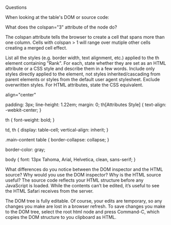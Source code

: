 Questions

When looking at the table's DOM or source code:


What does the colspan="3" attribute of the <th> node do?

The colspan attribute tells the browser to create a cell that spans more than one column. Cells with colspan > 1 will range over mutiple other cells creating a merged cell effect. 



List all the styles (e.g. border width, text alignment, etc.) applied to the th element containing "Rank". For each, state whether they are set as an HTML attribute or a CSS style and describe them in a few words. Include only styles directly applied to the element, not styles inherited/cascading from parent elements or styles from the default user agent stylesheet. Exclude overwritten styles. For HTML attributes, state the CSS equivalent.

align="center"

padding: 3px;
line-height: 1.22em;
margin: 0;
th[Attributes Style] {
text-align: -webkit-center;
}

th {
font-weight: bold;
}

td, th {
display: table-cell;
vertical-align: inherit;
}

.main-content table {
border-collapse: collapse;
}

border-color: gray;

body {
font: 13px Tahoma, Arial, Helvetica, clean, sans-serif;
}




What differences do you notice between the DOM inspector and the HTML source? Why would you use the DOM inspector? Why is the HTML source useful?
The source code reflects your HTML structure before any JavaScript is loaded. While the contents can’t be edited, it’s useful to see the HTML Safari receives from the server.

The DOM tree is fully editable. Of course, your edits are temporary, so any changes you make are lost in a browser refresh. To save changes you make to the DOM tree, select the root html node and press Command-C, which copies the DOM structure to you clipboard as HTML.